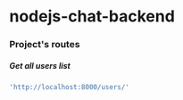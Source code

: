 # nodejs-chat-backend
### Project's routes
##### Get all users list
```javascript
'http://localhost:8000/users/'
```
